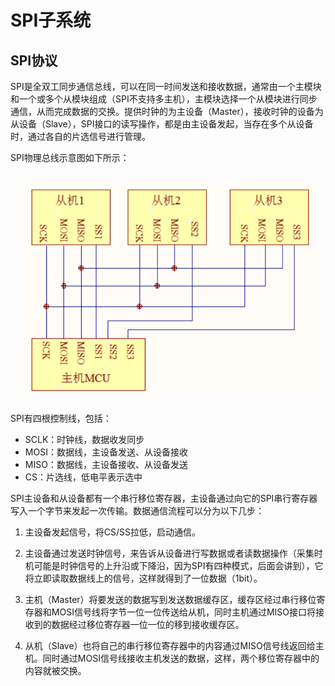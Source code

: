 # SPI子系统

## SPI协议

SPI是全双工同步通信总线，可以在同一时间发送和接收数据，通常由一个主模块和一个或多个从模块组成（SPI不支持多主机），主模块选择一个从模块进行同步通信，从而完成数据的交换。提供时钟的为主设备（Master），接收时钟的设备为从设备（Slave），SPI接口的读写操作，都是由主设备发起，当存在多个从设备时，通过各自的片选信号进行管理。

SPI物理总线示意图如下所示：

![spi物理总线](../../images/kernel/spi-bus.png)

SPI有四根控制线，包括：

- SCLK：时钟线，数据收发同步
- MOSI：数据线，主设备发送、从设备接收
- MISO：数据线，主设备接收、从设备发送
- CS：片选线，低电平表示选中

SPI主设备和从设备都有一个串行移位寄存器，主设备通过向它的SPI串行寄存器写入一个字节来发起一次传输。数据通信流程可以分为以下几步：

1. 主设备发起信号，将CS/SS拉低，启动通信。

2. 主设备通过发送时钟信号，来告诉从设备进行写数据或者读数据操作（采集时机可能是时钟信号的上升沿或下降沿，因为SPI有四种模式，后面会讲到），它将立即读取数据线上的信号，这样就得到了一位数据（1bit）。

3. 主机（Master）将要发送的数据写到发送数据缓存区，缓存区经过串行移位寄存器和MOSI信号线将字节一位一位传送给从机，同时主机通过MISO接口将接收到的数据经过移位寄存器一位一位的移到接收缓存区。

4. 从机（Slave）也将自己的串行移位寄存器中的内容通过MISO信号线返回给主机。同时通过MOSI信号线接收主机发送的数据，这样，两个移位寄存器中的内容就被交换。



